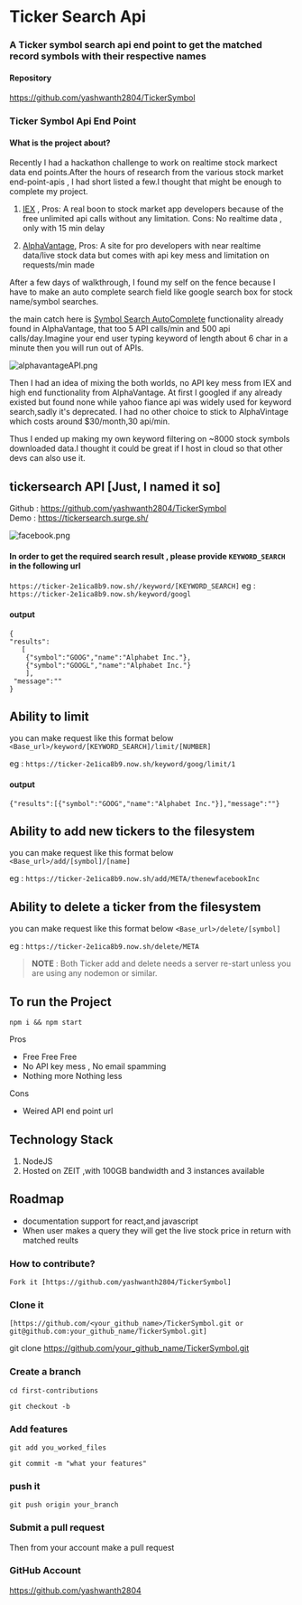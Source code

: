 # Ticker Search Api

### A Ticker symbol search api end point to get the matched record symbols with their respective names 

#### Repository
https://github.com/yashwanth2804/TickerSymbol
  
### Ticker Symbol Api End Point
####  What is the project about?
 Recently I had a hackathon challenge to work on realtime stock markect data end points.After the hours of research from the various stock market end-point-apis , I had short listed a few.I thought that might be enough to complete my project.

1) [IEX]('https://iextrading.com/developer/docs/') , 
Pros: 
A real boon to stock market app developers because of the free unlimited api calls without any limitation. 
Cons: 
No realtime data , only with 15 min delay

2) [AlphaVantage]('https://www.alphavantage.co/documentation/'), 
Pros:
A site for pro developers with near realtime data/live stock data but comes with api key mess and limitation on requests/min made  

After a few days of walkthrough, I found my self on the fence because I have to make an auto complete search field like google search box for stock name/symbol searches.

the main catch here is [Symbol Search AutoComplete]('https://www.alphavantage.co/documentation/#symbolsearch') functionality already found in AlphaVantage, that too 5 API calls/min and 500 api calls/day.Imagine your end user typing keyword of length about 6 char in a minute then you will run out of APIs.

![alphavantageAPI.png](https://cdn.steemitimages.com/DQmbT3RLphBm3kSgGC5MF1iJ9jAZqVVUUtX3khgnJsS3eLu/alphavantageAPI.png) 

Then I had an idea of mixing the both worlds, no API key mess from IEX and high end functionality from AlphaVantage. At first I googled if any already existed but found none while yahoo fiance api was widely used for keyword search,sadly it's deprecated. I had no other choice to stick to AlphaVintage which costs around $30/month,30 api/min.

Thus I ended up making my own keyword filtering on ~8000 stock symbols  downloaded data.I thought it could be great if I host in cloud so that other devs can also use it.

## tickersearch API [Just, I named it so]
Github : https://github.com/yashwanth2804/TickerSymbol <br>
Demo : https://tickersearch.surge.sh/

![facebook.png](https://cdn.steemitimages.com/DQmTB3rTvr1zv4D2A1NgZpjbTbGunGT1dYCkfNF42X3uCXc/facebook.png)

#### In order to get the required search result , please provide `KEYWORD_SEARCH` in the following url

 `https://ticker-2e1ica8b9.now.sh//keyword/[KEYWORD_SEARCH]`
 eg : `https://ticker-2e1ica8b9.now.sh/keyword/googl`
 
#### output 

```
{
"results":
   [
    {"symbol":"GOOG","name":"Alphabet Inc."},
    {"symbol":"GOOGL","name":"Alphabet Inc."}
    ],
 "message":""
}

```

## **Ability to limit**
you can make request like this format below `<Base_url>/keyword/[KEYWORD_SEARCH]/limit/[NUMBER]`

eg : `https://ticker-2e1ica8b9.now.sh/keyword/goog/limit/1`

#### output
```
{"results":[{"symbol":"GOOG","name":"Alphabet Inc."}],"message":""}
```

## **Ability to add new tickers to the filesystem**

you can make request like this format below 
`<Base_url>/add/[symbol]/[name]`

eg : `https://ticker-2e1ica8b9.now.sh/add/META/thenewfacebookInc`

## **Ability to delete a ticker from the filesystem**

you can make request like this format below 
`<Base_url>/delete/[symbol]`

eg : `https://ticker-2e1ica8b9.now.sh/delete/META`

> **NOTE** : Both Ticker add and delete needs a server re-start unless you are using any nodemon or similar. 

## **To run the Project**
```
npm i && npm start
```


Pros
- Free Free Free
- No API key mess , No email spamming
- Nothing more Nothing less

Cons
- Weired API end point url 

## Technology Stack
1) NodeJS
2) Hosted on ZEIT ,with 100GB bandwidth and 3 instances available

## Roadmap
- documentation support for react,and javascript
- When user makes a query they will get the live stock price in return with matched reults

### How to contribute?
    Fork it [https://github.com/yashwanth2804/TickerSymbol]

### Clone it

    [https://github.com/<your_github_name>/TickerSymbol.git or git@github.com:your_github_name/TickerSymbol.git]

git clone https://github.com/your_github_name/TickerSymbol.git
### Create a branch

    cd first-contributions

    git checkout -b

### Add features

    git add you_worked_files

    git commit -m "what your features"

### push it

    git push origin your_branch

### Submit a pull request
 Then from your account make a pull request 
### GitHub Account
https://github.com/yashwanth2804


